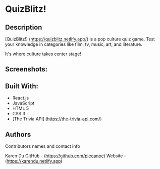 # QuizBlitz!

## Description

[QuizBlitz!] (https://quizblitz.netlify.app/) is a pop culture quiz game. Test your knowledge in categories like film, tv, music, art, and literature.

It's where culture takes center stage!

## Screenshots:

## Built With:

- React.js
- JavaScript
- HTML 5
- CSS 3
- [The Trivia API] (https://the-trivia-api.com/)

## Authors

Contributors names and contact info

Karen Du
GitHub - (https://github.com/piecanoe)
Website - (https://karendu.netlify.app)
